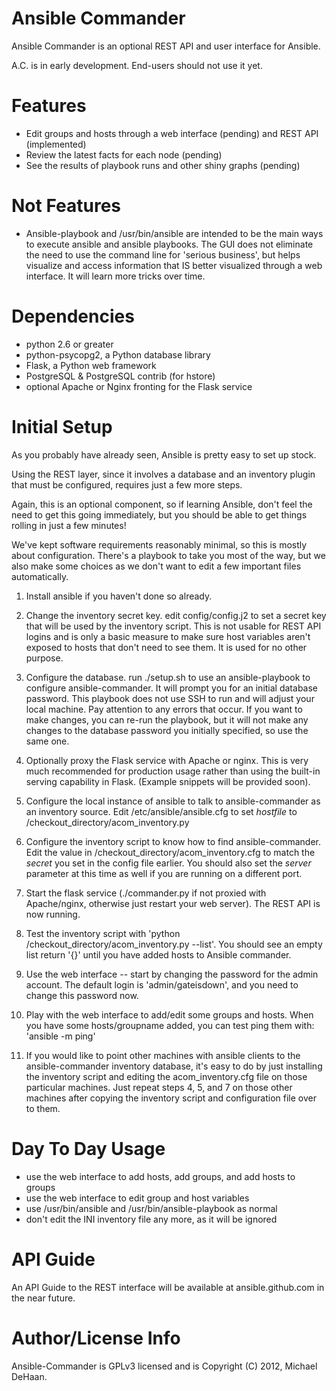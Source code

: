 Ansible Commander
=================

Ansible Commander is an optional REST API and user interface for Ansible.

A.C. is in early development.  End-users should not use it yet.

Features
========

* Edit groups and hosts through a web interface (pending) and REST API (implemented)
* Review the latest facts for each node (pending)
* See the results of playbook runs and other shiny graphs (pending)

Not Features
============

* Ansible-playbook and /usr/bin/ansible are intended to be the main ways to execute ansible
and ansible playbooks.  The GUI does not eliminate the need to use the command line for
'serious business', but helps visualize and access information that IS better visualized
through a web interface.  It will learn more tricks over time.

Dependencies
============

* python 2.6 or greater
* python-psycopg2, a Python database library
* Flask, a Python web framework
* PostgreSQL & PostgreSQL contrib (for hstore)
* optional Apache or Nginx fronting for the Flask service

Initial Setup
=============

As you probably have already seen,  Ansible is pretty easy to set up stock.  

Using the REST layer, since it involves a database and an inventory plugin that must be configured, requires just a few more steps.  

Again, this is an optional component, so if learning Ansible, don't feel the need to get this going immediately, but you should be able to get things rolling in just a few minutes!

We've kept software requirements reasonably minimal, so this is mostly about configuration.  There's a playbook to take you most of the way, but we also make some choices as we don't want to edit a few important files automatically.

1. Install ansible if you haven't done so already.

2. Change the inventory secret key.  edit config/config.j2 to set a secret key that will be used by the inventory script. This is not usable for REST API logins and is only a basic measure to make sure host variables aren't exposed to hosts that don't need to see them.  It is used for no other purpose.

3. Configure the database.  run ./setup.sh to use an ansible-playbook to configure ansible-commander.  It will prompt you for an initial database password.  This playbook does not use SSH to run and will adjust your local machine.  Pay attention to any errors that occur.  If you want to make changes, you can
re-run the playbook, but it will not make any changes to the database password you initially specified, so use the same one.

4. Optionally proxy the Flask service with Apache or nginx.  This is very much recommended for production usage rather than using the built-in serving capability in Flask.  (Example snippets will be provided soon).

5. Configure the local instance of ansible to talk to ansible-commander as an inventory source.  Edit /etc/ansible/ansible.cfg to set *hostfile* to /checkout_directory/acom_inventory.py

6. Configure the inventory script to know how to find ansible-commander.  Edit the value in /checkout_directory/acom_inventory.cfg to match the *secret* you set in the config file earlier.  You should also set the *server* parameter at this time as well if you are running on a different port.  

7. Start the flask service (./commander.py if not proxied with Apache/nginx, otherwise just restart your web server).  The REST API is now running.

8. Test the inventory script with 'python /checkout_directory/acom_inventory.py --list'.  You should see an empty list return '{}' until you have added hosts to Ansible commander.

9. Use the web interface -- start by changing the password for the admin account.  The default login is 'admin/gateisdown', and you need
to change this password now.

10. Play with the web interface to add/edit some groups and hosts.  When you have some hosts/groupname added, you can test ping them with: 'ansible <groupname> -m ping'

11. If you would like to point other machines with ansible clients to the ansible-commander inventory database, it's easy to do by just installing the inventory script and editing the acom_inventory.cfg file on those particular machines.  Just repeat steps 4, 5, and 7 on those other machines after copying the inventory script and configuration file over to them.

Day To Day Usage
================

* use the web interface to add hosts, add groups, and add hosts to groups
* use the web interface to edit group and host variables
* use /usr/bin/ansible and /usr/bin/ansible-playbook as normal
* don't edit the INI inventory file any more, as it will be ignored

API Guide
=========

An API Guide to the REST interface will be available at ansible.github.com
in the near future.

Author/License Info
===================

Ansible-Commander is GPLv3 licensed and is Copyright (C) 2012, Michael DeHaan.

